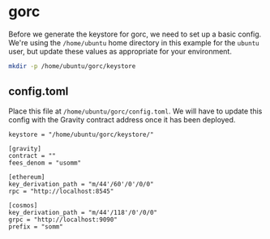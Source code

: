 # gorc

Before we generate the keystore for gorc, we need to set up a basic config. We're using the `/home/ubuntu` home directory in this example for the `ubuntu` user, but update these values as appropriate for your environment.

```bash
mkdir -p /home/ubuntu/gorc/keystore

```

## config.toml

Place this file at `/home/ubuntu/gorc/config.toml`. We will have to update this config with the Gravity contract address once it has been deployed.

```
keystore = "/home/ubuntu/gorc/keystore/"

[gravity]
contract = ""
fees_denom = "usomm"

[ethereum]
key_derivation_path = "m/44'/60'/0'/0/0"
rpc = "http://localhost:8545"

[cosmos]
key_derivation_path = "m/44'/118'/0'/0/0"
grpc = "http://localhost:9090"
prefix = "somm"
```